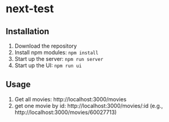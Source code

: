 # next-test

## Installation
1. Download the repository
2. Install npm modules: `npm install`
3. Start up the server: `npm run server`
4. Start up the UI: `npm run ui`

## Usage
1. Get all movies: http://localhost:3000/movies
2. get one movie by id: http://localhost:3000/movies/:id (e.g., http://localhost:3000/movies/60027713)
